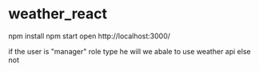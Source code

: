 # weather_react

npm install
npm start 
open http://localhost:3000/

if the user is "manager" role type he will we abale to use weather api else not
